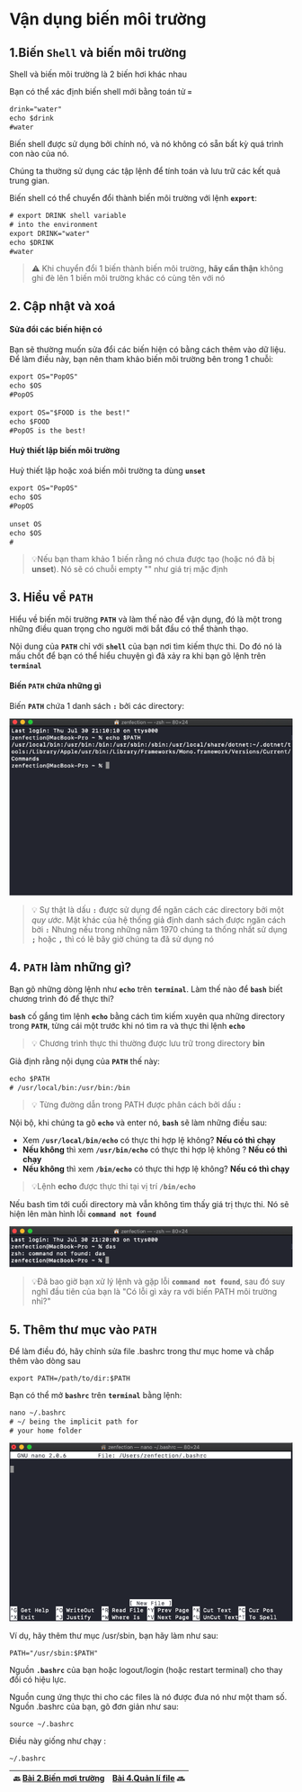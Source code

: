 # Vận dụng biến môi trường

## 1.Biến `Shell` và biến môi trường

Shell và biến môi trường là 2 biến hơi khác nhau

Bạn có thể xác định biến shell mới bằng toán tử **`=`**

```shell
drink="water"
echo $drink
#water
```

Biến shell được sử dụng bởi chính nó, và  nó không có sẵn bất kỳ quá trình con nào của nó.

Chúng ta thường sử dụng các tập lệnh để tính toán và lưu trữ các kết quả trung gian.

Biến shell có thể chuyển đổi thành biến môi trường với lệnh **`export`**:

```shell
# export DRINK shell variable
# into the environment
export DRINK="water"
echo $DRINK
#water
```

> ⚠️ Khi chuyển đổi 1 biến thành biến môi trường, **hãy cẩn thận** không ghi đè lên 1 biến môi trường khác có cùng tên với nó

## 2. Cập nhật và xoá

#### Sửa đổi các biến hiện có

Bạn sẽ thường muốn sửa đổi các biến hiện có bằng cách thêm vào dữ liệu. Để làm điều này, bạn nên tham khảo biến môi trường bên trong 1 chuỗi: 

```shell
export OS="PopOS"
echo $OS
#PopOS

export OS="$FOOD is the best!"
echo $FOOD
#PopOS is the best!
```

#### Huỷ thiết lập biến môi trường

Huỷ thiết lập hoặc xoá biến môi trường ta dùng **`unset`**

```shell
export OS="PopOS"
echo $OS
#PopOS

unset OS
echo $OS
#
```

> 💡Nếu bạn tham khảo 1 biến rằng nó chưa được tạo (hoặc nó đã bị **unset**). Nó sẽ có chuỗi empty "" như giá trị mặc định

## 3. Hiểu về `PATH`

Hiểu về biến môi trường **`PATH`** và làm thế nào để vận dụng, đó là một trong những điều quan trọng cho người mới bắt đầu có thể thành thạo.

Nội dung của **`PATH`** chỉ với **`shell`** của bạn nơi tìm kiếm thực thi. Do đó nó là mấu chốt để bạn có thể hiểu chuyện gì đã xảy ra khi bạn gõ lệnh trên **`terminal`** 

#### Biến `PATH` chứa những gì

Biến **`PATH`** chứa 1 danh sách **`:`** bởi các directory:

<img src="https://raw.githubusercontent.com/Zenfection/Image/master/2020/07/30-21-20-24-A%CC%89nh%20chu%CC%A3p%20Ma%CC%80n%20hi%CC%80nh%202020-07-30%20lu%CC%81c%2021.20.20.png" title="" alt="Ảnh chụp Màn hình 2020-07-30 lúc 21.20.20.png" width="522">

> 💡 Sự thật là dấu **`:`** được sử dụng để ngăn cách các directory bởi một *quy ước*. Mặt khác của hệ thống giả định danh sách được ngăn cách bởi **`:`**  Nhưng nếu trong những năm 1970 chúng ta thống nhất sử dụng **`;`** hoặc **`,`** thì có lẽ bây giờ chúng ta đã sử dụng nó

## 4. `PATH` làm những gì?

Bạn gõ những dòng lệnh như **`echo`** trên **`terminal`**. Làm thế nào để **`bash`** biết chương trình đó để thực thi?

**`bash`** cố gắng tìm lệnh **`echo`** bằng cách tìm kiếm xuyên qua những directory trong **`PATH`**, từng cái một trước khi nó tìm ra và thực thi lệnh **`echo`**

> 💡 Chương trình thực thi thường được lưu trữ trong directory **bin**

Giả định rằng nội dụng của **`PATH`** thế này:

```shell
echo $PATH
# /usr/local/bin:/usr/bin:/bin
```

> 💡 Từng đường dẫn trong PATH được phân cách bởi dấu **:**

Nội bộ, khi chúng ta gõ **`echo`** và enter nó, **`bash`** sẽ làm những điều sau:

- Xem **``/usr/local/bin/echo``** có thực thi hợp lệ không? **Nếu có thì chạy**
- **Nếu không** thì xem **``/usr/bin/echo``** có thực thi hợp lệ không ? **Nếu có thì chạy**
- **Nếu không** thì xem **``/bin/echo``** có thực thi hợp lệ không? **Nếu có thì chạy**

> 💡Lệnh **echo** được thực thi tại vị trí **``/bin/echo``**

Nếu bash tìm tới cuối directory mà vẫn không tìm thấy giá trị thực thi. Nó sẽ hiện lên màn hình lỗi **`command not found`**

![Ảnh chụp Màn hình 2020-07-30 lúc 21.38.26.png](https://raw.githubusercontent.com/Zenfection/Image/master/2020/07/30-21-38-30-A%CC%89nh%20chu%CC%A3p%20Ma%CC%80n%20hi%CC%80nh%202020-07-30%20lu%CC%81c%2021.38.26.png)

> 💡Đã bao giờ bạn xử lý lệnh và gặp lỗi **`command not found`**, sau đó suy nghĩ đầu tiên của bạn là "Có lỗi gì xảy ra với biến PATH môi trường nhỉ?"

## 5. Thêm thư mục vào `PATH`

Để làm điều đó, hãy chỉnh sửa file .bashrc trong thư mục home và chắp thêm vào dòng sau

```shell
export PATH=/path/to/dir:$PATH
```

Bạn có thể mở **`bashrc`** trên **`terminal`** bằng lệnh:

```shell
nano ~/.bashrc
# ~/ being the implicit path for
# your home folder
```

<img src="https://raw.githubusercontent.com/Zenfection/Image/master/2020/07/30-21-46-34-A%CC%89nh%20chu%CC%A3p%20Ma%CC%80n%20hi%CC%80nh%202020-07-30%20lu%CC%81c%2021.46.30.png" title="" alt="Ảnh chụp Màn hình 2020-07-30 lúc 21.46.30.png" width="549">

Ví dụ, hãy thêm thư mục /usr/sbin, bạn hãy làm như sau:

```shell
PATH="/usr/sbin:$PATH"
```

Nguồn **`.bashrc`** của bạn hoặc logout/login (hoặc restart terminal) cho thay đổi có hiệu lực.

Nguồn cung ứng thực thi cho các files là nó được đưa nó như một tham số. Nguồn .bashrc của bạn, gõ đơn giản như sau:

```shell
source ~/.bashrc
```

Điều này giống như chạy :

```shell
~/.bashrc
```

| 🔙 [Bài 2.Biến mơi trường](https://github.com/Zenfection/Linux-for-babies/blob/master/Người%20dùng%20và%20quản%20lí%20file/2.Biến%20môi%20trường.md) | [Bài 4.Quản lí file](https://github.com/Zenfection/Linux-for-babies/blob/master/Người%20dùng%20và%20quản%20lí%20file/4.Quản%20lí%20file.md) 🔜 |
| ---------------------------------------------------------------------------------------------------------------------------------------------------- |:---------------------------------------------------------------------------------------------------------------------------------------------- |
